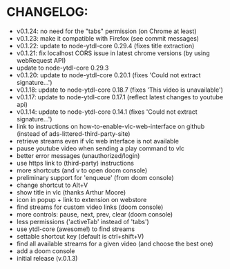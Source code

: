 # CHANGELOG:

 - v0.1.24: no need for the "tabs" permission (on Chrome at least)
 - v0.1.23: make it compatible with Firefox (see commit messages)
 - v0.1.22: update to node-ytdl-core 0.29.4 (fixes title extraction)
 - v0.1.21: fix localhost CORS issue in latest chrome versions (by using webRequest API)
 - update to node-ytdl-core 0.29.3
 - v0.1.20: update to node-ytdl-core 0.20.1 (fixes 'Could not extract signature...')
 - v0.1.18: update to node-ytdl-core 0.18.7 (fixes 'This video is unavailable')
 - v0.1.17: update to node-ytdl-core 0.17.1 (reflect latest changes to youtube api)
 - v0.1.14: update to node-ytdl-core 0.14.1 (fixes 'Could not extract signature...')
 - link to instructions on how-to-enable-vlc-web-interface on github (instead of ads-littered-third-party-site)
 - retrieve streams even if vlc web interface is not available
 - pause youtube video when sending a play command to vlc
 - better error messages (unauthorized/login)
 - use https link to (third-party) instructions
 - more shortcuts (and v to open doom console)
 - preliminary support for 'enqueue' (from doom console)
 - change shortcut to Alt+V
 - show title in vlc (thanks Arthur Moore)
 - icon in popup + link to extension on webstore
 - find streams for custom video links (doom console)
 - more controls: pause, next, prev, clear (doom console)
 - less permissions ('activeTab' instead of 'tabs')
 - use ytdl-core (awesome!) to find streams
 - settable shortcut key (default is ctrl+shift+V)
 - find all available streams for a given video (and choose the best one)
 - add a doom console
 - initial release (v.0.1.3)